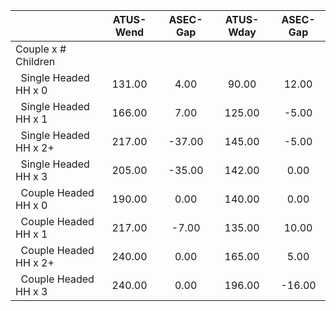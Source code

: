 
|                      |    ATUS-Wend |     ASEC-Gap |    ATUS-Wday |     ASEC-Gap |
| -------------------- | :----------: | :----------: | :----------: | :----------: |
| Couple x # Children  |              |              |              |              |
| &nbsp;&nbsp;Single Headed HH x 0 |       131.00 |         4.00 |        90.00 |        12.00 |
| &nbsp;&nbsp;Single Headed HH x 1 |       166.00 |         7.00 |       125.00 |        -5.00 |
| &nbsp;&nbsp;Single Headed HH x 2+ |       217.00 |       -37.00 |       145.00 |        -5.00 |
| &nbsp;&nbsp;Single Headed HH x 3 |       205.00 |       -35.00 |       142.00 |         0.00 |
| &nbsp;&nbsp;Couple Headed HH x 0 |       190.00 |         0.00 |       140.00 |         0.00 |
| &nbsp;&nbsp;Couple Headed HH x 1 |       217.00 |        -7.00 |       135.00 |        10.00 |
| &nbsp;&nbsp;Couple Headed HH x 2+ |       240.00 |         0.00 |       165.00 |         5.00 |
| &nbsp;&nbsp;Couple Headed HH x 3 |       240.00 |         0.00 |       196.00 |       -16.00 |

